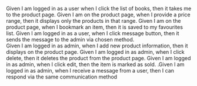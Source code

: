 Given I am logged in as a user when I click the list of books, then it takes me to the product page. 
Given I am on the product page, when I provide a price range, then it displays only the products in that range. 
Given I am on the product page, when I bookmark an item, then it is saved to my favourites list. 
Given I am logged in as a user, when I click message button, then it sends the message to the admin via chosen method.   
Given I am logged in as admin, when I add new product information, then it displays on the product page. 
Given I am logged in as admin,  when I click delete, then it deletes the product from the product page. 
Given I am logged in as admin, when I click edit, then the item is marked as sold. 
.Given I am logged in as admin, when I receive a message from a user, then I can respond via the same communication method  

